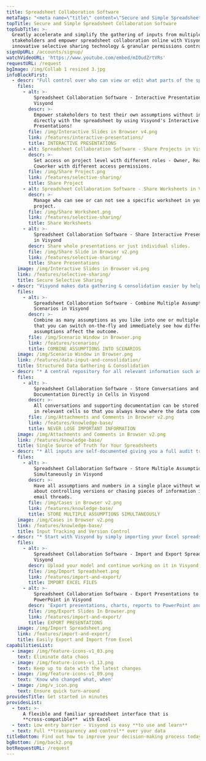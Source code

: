 ```yaml
---
title: Spreadsheet Collaboration Software
metaTags: "<meta name=\"title\" content=\"Secure and Simple Spreadsheet Collaboration Online\">\r\n\r\n<meta name=\"description\" content=\"Visyond’s patent-pending secure selective sharing & spreadsheet collaboration online software for teams to streamline and track spreadsheet data.\">\r\n\r\n<meta name=\"keywords\" content=\"Spreadsheet collaboration software, spreadsheet collaboration online\">"
topTitle: Secure and Simple Spreadsheet Collaboration Software
topSubTitle: >-
  Greatly accelerate and simplify the gathering of inputs from multiple
  stakeholders and empower spreadsheet collaboration online with Visyond’s
  innovative selective sharing technology & granular permissions control.
signUpURL: /accounts/signup/
watchVideoURL: 'https://www.youtube.com/embed/mIOudZrtVRs'
requestURL: /request
bgImage: /img/Collab 1 resized 3.jpg
infoBlockFirst:
  - descr: "Full control over who can view or edit what parts of the spreadsheets: \r\n\r\n* Manage spreadsheet permissions down to individual cell level \r\n* Allow stakeholders only to interact with selected reports and presentations\r\n* Present with [interactive slides](/features/interactive-presentations/) empowering stakeholders to test assumptions without breaking any formulas\r\n"
    files:
      - alt: >-
          Spreadsheet Collaboration Software - Interactive Presentations in
          Visyond
        descr: >-
          Empower stakeholders to test their own assumptions without interacting
          directly with the spreadsheet by using Visyond's Interactive
          Presentations!
        file: /img/Interactive Slides in Browser v4.png
        link: /features/interactive-presentations/
        title: INTERACTIVE PRESENTATIONS
      - alt: Spreadsheet Collaboration Software - Share Projects in Visyond
        descr: >-
          Set access on project level with different roles - Owner, Reader,
          Coworker with different access permissions.
        file: /img/Share Project.png
        link: /features/selective-sharing/
        title: Share Project
      - alt: Spreadsheet Collaboration Software - Share Worksheets in Visyond
        descr: >-
          Manage who can see or can not see a specific worksheet in your
          project.
        file: /img/Share Worksheet.png
        link: /features/selective-sharing/
        title: Share Worksheets
      - alt: >-
          Spreadsheet Collaboration Software - Share Interactive Presentations
          in Visyond
        descr: Share whole presentations or just individual slides.
        file: /img/Share Slide in Browser v2.png
        link: /features/selective-sharing/
        title: Share Presentations
    image: /img/Interactive Slides in Browser v4.png
    link: /features/selective-sharing/
    title: Secure Selective Sharing
  - descr: "Visyond makes data gathering & consolidation easier by helping you avoid common issues that arise when collecting inputs:\r\n\r\n* Easily manage and work from one, single spreadsheet template\r\n* Instantly distribute templates among stakeholders without risking accidental data changes\r\n* You no longer need to spend long hours auditing and merging  spreadsheets\r\n"
    files:
      - alt: >-
          Spreadsheet Collaboration Software - Combine Multiple Assumptions into
          Scenarios in Visyond
        descr: >-
          Combine as many assumptions as you like into one or multiple scenarios
          that you can switch on-the-fly and immediately see how different
          assumptions affect the outcome.
        file: /img/Scenario Window in Browser.png
        link: /features/scenarios/
        title: COMBINE ASSUMPTIONS INTO SCENARIOS
    image: /img/Scenario Window in Browser.png
    link: /features/data-input-and-consolidation/
    title: Structured Data Gathering & Consolidation
  - descr: "* A central repository for all relevant information such as supporting files, discussions, comments and approval status\r\n* One unified spreadsheet - no need to worry about juggling multiple versions of the spreadsheet while tracking inputs from multiple stakeholders\r\n* Solve data chaos and establish a single source of truth with Visyond’s intuitive scenario management interface\r\n"
    files:
      - alt: >-
          Spreadsheet Collaboration Software - Store Conversations and Relevant
          Documentation Directly in Cells in Visyond
        descr: >-
          All conversations and supporting documentation can be stored directly
          in relevant cells so that you always know where the data comes from.
        file: /img/Attachments and Comments in Browser v2.png
        link: /features/knowledge-base/
        title: NEVER LOSE IMPORTANT INFORMATION
    image: /img/Attachments and Comments in Browser v2.png
    link: /features/knowledge-base/
    title: Single Source of Truth for Your Spreadsheets
  - descr: "* All inputs are self-documented giving you a full audit trail showing you who changed what and when \r\n* You can always go back to previous versions of the spreadsheet and compare them on the fly, or revert any changes individually, without rolling back the entire document\r\n"
    files:
      - alt: >-
          Spreadsheet Collaboration Software - Store Multiple Assumptions
          Simultaneously in Visyond
        descr: >-
          Have all assumptions and numbers in a single place without worrying
          about controlling versions or chasing pieces of information in long
          email threads.
        file: /img/Cases in Browser v2.png
        link: /features/knowledge-base/
        title: STORE MULTIPLE ASSUMPTIONS SIMULTANEOUSLY
    image: /img/Cases in Browser v2.png
    link: /features/knowledge-base/
    title: Input Tracking and Version Control
  - descr: "* Start with Visyond by simply importing your Excel spreadsheet, no matter the model complexity and you are ready to go\r\n* You can always export the spreadsheet from Visyond to Excel\r\n* Export charts, analyses, presentations and financial statements into various formats\r\n"
    files:
      - alt: >-
          Spreadsheet Collaboration Software - Import and Export Spreadsheets in
          Visyond
        descr: Upload your model and continue working on it in Visyond.
        file: /img/Import Spreadsheet.png
        link: /features/import-and-export/
        title: IMPORT EXCEL FILES
      - alt: >-
          Spreadsheet Collaboration Software - Export Presentations to
          PowerPoint in Visyond
        descr: 'Export presentations, charts, reports to PowerPoint and other formats.'
        file: /img/Export Slides In Browser.png
        link: /features/import-and-export/
        title: EXPORT PRESENTATIONS
    image: /img/Import Spreadsheet.png
    link: /features/import-and-export/
    title: Easily Export and Import from Excel
capabilitiesList:
  - image: /img/feature-icons-v1_03.png
    text: Eliminate data chaos
  - image: /img/feature-icons-v1_13.png
    text: Keep up to date with the latest changes
  - image: /img/feature-icons-v1_09.png
    text: 'Know who changed what, when'
  - image: /img/v_icon.png
    text: Ensure quick turn-around
providesTitle: Get started in minutes
providesList:
  - text: >-
      A flexible and familiar spreadsheet interface that is
      **cross-compatible**  with Excel
  - text: Low entry barrier - Visyond is easy **to use and learn**
  - text: Full **transparency and control** over your data
titleBottom: Find out how to improve your decision-making process today
bgBottom: /img/back2.png
botRequestURL: /request
---
```



